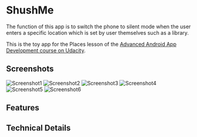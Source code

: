 # ShushMe

The function of this app is to switch the phone to silent mode when the user enters a specific location which is set by user themselves such as a library.

This is the toy app for the Places lesson of the [Advanced Android App Development course on Udacity](https://www.udacity.com/course/advanced-android-app-development--ud855).


## Screenshots

![Screenshot1](screenshots/screen_1.png) ![Screenshot2](screenshots/screen_2.png) ![Screenshot3](screenshots/screen_3.png)
![Screenshot4](screenshots/screen_4.png) ![Screenshot5](screenshots/screen_5.png) ![Screenshot6](screenshots/screen_6.png)


## Features

## Technical Details


